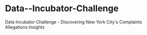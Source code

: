 # Data--Incubator-Challenge
Data Incubator Challenge - Discovering New York City's Complaints Allegations Insights
